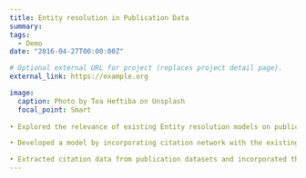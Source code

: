 ```yaml
---
title: Entity resolution in Publication Data
summary: 
tags:
  - Demo
date: "2016-04-27T00:00:00Z"

# Optional external URL for project (replaces project detail page).
external_link: https://example.org

image:
  caption: Photo by Toa Heftiba on Unsplash
  focal_point: Smart
  
• Explored the relevance of existing Entity resolution models on publication dataset.

• Developed a model by incorporating citation network with the existing models which use only textual information.

• Extracted citation data from publication datasets and incorporated the similarity measures calculated from the citation network into our model.
---
```


